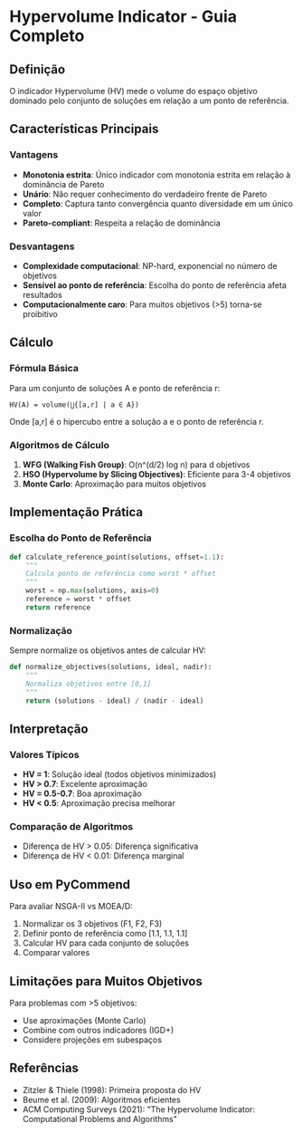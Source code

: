 # Hypervolume Indicator - Guia Completo

## Definição
O indicador Hypervolume (HV) mede o volume do espaço objetivo dominado pelo conjunto de soluções em relação a um ponto de referência.

## Características Principais

### Vantagens
- **Monotonia estrita**: Único indicador com monotonia estrita em relação à dominância de Pareto
- **Unário**: Não requer conhecimento do verdadeiro frente de Pareto
- **Completo**: Captura tanto convergência quanto diversidade em um único valor
- **Pareto-compliant**: Respeita a relação de dominância

### Desvantagens
- **Complexidade computacional**: NP-hard, exponencial no número de objetivos
- **Sensível ao ponto de referência**: Escolha do ponto de referência afeta resultados
- **Computacionalmente caro**: Para muitos objetivos (>5) torna-se proibitivo

## Cálculo

### Fórmula Básica
Para um conjunto de soluções A e ponto de referência r:
```
HV(A) = volume(⋃{[a,r] | a ∈ A})
```

Onde [a,r] é o hipercubo entre a solução a e o ponto de referência r.

### Algoritmos de Cálculo
1. **WFG (Walking Fish Group)**: O(n^(d/2) log n) para d objetivos
2. **HSO (Hypervolume by Slicing Objectives)**: Eficiente para 3-4 objetivos
3. **Monte Carlo**: Aproximação para muitos objetivos

## Implementação Prática

### Escolha do Ponto de Referência
```python
def calculate_reference_point(solutions, offset=1.1):
    """
    Calcula ponto de referência como worst * offset
    """
    worst = np.max(solutions, axis=0)
    reference = worst * offset
    return reference
```

### Normalização
Sempre normalize os objetivos antes de calcular HV:
```python
def normalize_objectives(solutions, ideal, nadir):
    """
    Normaliza objetivos entre [0,1]
    """
    return (solutions - ideal) / (nadir - ideal)
```

## Interpretação

### Valores Típicos
- **HV = 1**: Solução ideal (todos objetivos minimizados)
- **HV > 0.7**: Excelente aproximação
- **HV = 0.5-0.7**: Boa aproximação
- **HV < 0.5**: Aproximação precisa melhorar

### Comparação de Algoritmos
- Diferença de HV > 0.05: Diferença significativa
- Diferença de HV < 0.01: Diferença marginal

## Uso em PyCommend

Para avaliar NSGA-II vs MOEA/D:
1. Normalizar os 3 objetivos (F1, F2, F3)
2. Definir ponto de referência como [1.1, 1.1, 1.1]
3. Calcular HV para cada conjunto de soluções
4. Comparar valores

## Limitações para Muitos Objetivos

Para problemas com >5 objetivos:
- Use aproximações (Monte Carlo)
- Combine com outros indicadores (IGD+)
- Considere projeções em subespaços

## Referências
- Zitzler & Thiele (1998): Primeira proposta do HV
- Beume et al. (2009): Algoritmos eficientes
- ACM Computing Surveys (2021): "The Hypervolume Indicator: Computational Problems and Algorithms"